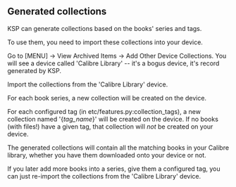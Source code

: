 Generated collections
---------------------

KSP can generate collections based on the books' series and tags.

To use them, you need to import these collections into your device.

Go to [MENU] -> View Archived Items -> Add Other Device Collections.
You will see a device called 'Calibre Library' -- it's a bogus device, it's record generated by KSP.

Import the collections from the 'Calibre Library' device.

For each book series, a new collection will be created on the device.

For each configured tag (in etc/features.py:collection_tags), a new collection named '{*tag_name*}' will be created on the device.
If no books (with files!) have a given tag, that collection will *not* be created on your device.

The generated collections will contain all the matching books in your Calibre library, whether you have them downloaded onto your device or not.

If you later add more books into a series, give them a configured tag, you can just re-import the collections from the 'Calibre Library' device.
